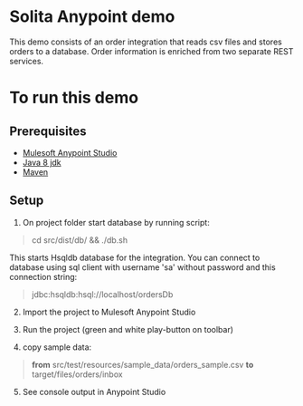 Solita Anypoint demo
====================
This demo consists of an order integration that reads csv files and stores orders to a database. Order information is enriched from two separate REST services.

To run this demo
================

Prerequisites
-------------
-  [Mulesoft Anypoint Studio](https://www.mulesoft.com/platform/studio)
-  [Java 8 jdk](http://www.oracle.com/technetwork/java/javase/downloads/jdk8-downloads-2133151.html)
-  [Maven](https://maven.apache.org/)

Setup
-----
1. On project folder start database by running script:
> cd src/dist/db/ && ./db.sh

This starts Hsqldb database for the integration. You can connect to database using sql client with username 'sa' without password and this connection string:
> jdbc:hsqldb:hsql://localhost/ordersDb

2. Import the project to Mulesoft Anypoint Studio

3. Run the project (green and white play-button on toolbar)

4. copy sample data:
> **from** src/test/resources/sample_data/orders_sample.csv **to** target/files/orders/inbox

5. See console output in Anypoint Studio